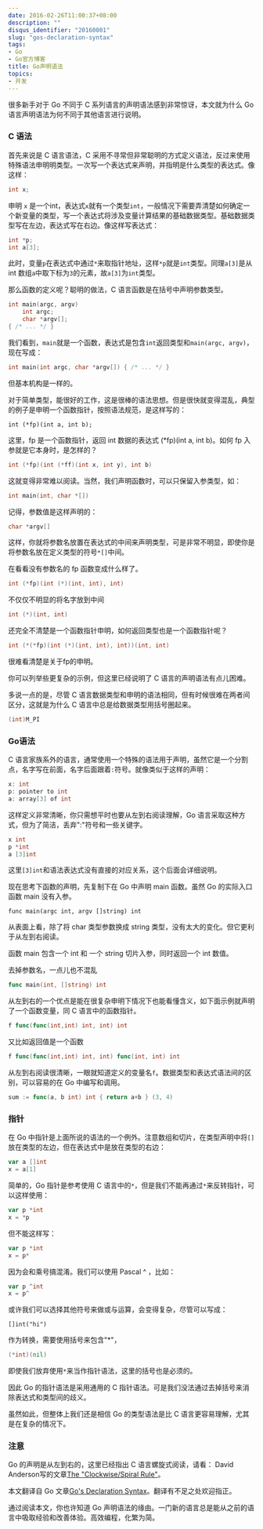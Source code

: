 ```yaml
---
date: 2016-02-26T11:00:37+08:00
description: ""
disqus_identifier: "20160001"
slug: "gos-declaration-syntax"
tags:
- Go
- Go官方博客
title: Go声明语法
topics:
- 开发
---
```


很多新手对于 Go 不同于 C 系列语言的声明语法感到非常惊讶，本文就为什么 Go 语言声明语法为何不同于其他语言进行说明。


### C 语法

首先来说是 C 语言语法，C 采用不寻常但非常聪明的方式定义语法，反过来使用特殊语法申明明类型。一次写一个表达式来声明，并指明是什么类型的表达式。像这样：
```c
int x;
```
申明 `x` 是一个int，表达式`x`就有一个类型`int`，一般情况下需要弄清楚如何确定一个新变量的类型，写一个表达式将涉及变量计算结果的基础数据类型。基础数据类型写在左边，表达式写在右边。像这样写表达式：
```c
int *p;
int a[3];
```
此时，变量`p`在表达式中通过`*`来取指针地址，这样`*p`就是`int`类型。同理`a[3]`是从 int 数组`a`中取下标为`3`的元素，故`a[3]`为`int`类型。

那么函数的定义呢？聪明的做法，C 语言函数是在括号中声明参数类型。
```c
int main(argc, argv)
    int argc;
    char *argv[];
{ /* ... */ }
```
我们看到，`main`就是一个函数，表达式是包含`int`返回类型和`main(argc, argv)`，现在写成：
```c
int main(int argc, char *argv[]) { /* ... */ }
```
但基本机构是一样的。

对于简单类型，能很好的工作，这是很棒的语法思想。但是很快就变得混乱，典型的例子是申明一个函数指针，按照语法规范，是这样写的：
```
int (*fp)(int a, int b);
```
这里，fp 是一个函数指针，返回 int 数据的表达式 (*fp)(int a, int b)。如何 fp 入参就是它本身时，是怎样的？
```c
int (*fp)(int (*ff)(int x, int y), int b)
```
这就变得非常难以阅读。当然，我们声明函数时，可以只保留入参类型，如：
```c
int main(int, char *[])
```
记得，参数值是这样声明的：
```c
char *argv[]
```
这样，你就将参数名放置在表达式的中间来声明类型，可是非常不明显，即使你是将参数名放在定义类型的符号`*[]`中间。

在看看没有参数名的 fp 函数变成什么样了。
```c
int (*fp)(int (*)(int, int), int)
```
不仅仅不明显的将名字放到中间
```c
int (*)(int, int)
```
还完全不清楚是一个函数指针申明，如何返回类型也是一个函数指针呢？
```c
int (*(*fp)(int (*)(int, int), int))(int, int)
```
很难看清楚是关于fp的申明。

你可以列举些更复杂的示例，但这里已经说明了 C 语言的声明语法有点儿困难。

多说一点的是，尽管 C 语言数据类型和申明的语法相同，但有时候很难在两者间区分，这就是为什么 C 语言中总是给数据类型用括号圈起来。
```c
(int)M_PI
```

### Go语法

C 语言家族系外的语言，通常使用一个特殊的语法用于声明，虽然它是一个分割点，名字写在前面，名字后面跟着`:`符号。就像类似于这样的声明：
```c
x: int
p: pointer to int
a: array[3] of int
```
这样定义非常清晰，你只需想平时也要从左到右阅读理解，Go 语言采取这种方式，但为了简洁，丢弃":"符号和一些关键字。
```go
x int
p *int
a [3]int
```
这里`[3]int`和语法表达式没有直接的对应关系，这个后面会详细说明。

现在思考下函数的声明，先复制下在 Go 中声明 main 函数。虽然 Go 的实际入口函数 main 没有入参。
```
func main(argc int, argv []string) int
```
从表面上看，除了将 char 类型参数换成 string 类型，没有太大的变化。但它更利于从左到右阅读。

函数 main 包含一个 int 和 一个 string 切片入参，同时返回一个 int 数值。

去掉参数名，一点儿也不混乱
```go
func main(int, []string) int
```
从左到右的一个优点是能在很复杂申明下情况下也能看懂含义，如下面示例就声明了一个函数变量，同 C 语言中的函数指针。
```go
f func(func(int,int) int, int) int
```
又比如返回值是一个函数
```go
f func(func(int,int) int, int) func(int, int) int
```
从左到右阅读很清晰，一眼就知道定义的变量名`f`。数据类型和表达式语法间的区别，可以容易的在 Go 中编写和调用。
```go
sum := func(a, b int) int { return a+b } (3, 4)
```

### 指针

在 Go 中指针是上面所说的语法的一个例外。注意数组和切片，在类型声明中将`[]`放在类型的左边，但在表达式中是放在类型的右边：
```go
var a []int
x = a[1]
```
简单的，Go 指针是参考使用 C 语言中的`*`，但是我们不能再通过`*`来反转指针，可以这样使用：
```go
var p *int
x = *p
```
但不能这样写：
```go
var p *int
x = p*
```
因为会和乘号搞混淆。我们可以使用 Pascal ^ ，比如：
```go
var p ^int
x = p^
```
或许我们可以选择其他符号来做或与运算，会变得复杂，尽管可以写成：
```
[]int("hi")
```
作为转换，需要使用括号来包含"*"，
```go
(*int)(nil)
```
即使我们放弃使用`*`来当作指针语法，这里的括号也是必须的。

因此 Go 的指针语法是采用通用的 C 指针语法。可是我们没法通过去掉括号来消除表达式和类型间的歧义。

虽然如此，但整体上我们还是相信 Go 的类型语法是比 C 语言更容易理解，尤其是在复杂的情况下。

### 注意

Go 的声明是从左到右的，这里已经指出 C 语言螺旋式阅读，请看： David Anderson写的文章[The "Clockwise/Spiral Rule"](http://c-faq.com/decl/spiral.anderson.html)。


本文翻译自 Go 文章[Go's Declaration Syntax](http://blog.golang.org/gos-declaration-syntax)。翻译有不足之处欢迎指正。

通过阅读本文，你也许知道 Go 声明语法的缘由。一门新的语言总是能从之前的语言中吸取经验和改善体验。高效编程，化繁为简。